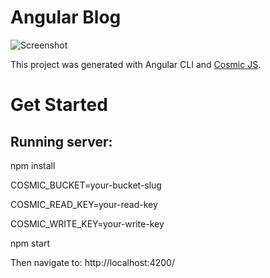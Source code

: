 # Angular Blog

![Screenshot](https://cosmic-s3.imgix.net/e04ec530-c224-11e8-b221-e37a82f35b47-Screenshot%20from%202018-09-26%2016-02-47.png)

This project was generated with Angular CLI and [Cosmic JS](https://cosmicjs.com/).

# Get Started

## Running server:

npm install

COSMIC_BUCKET=your-bucket-slug  

COSMIC_READ_KEY=your-read-key  

COSMIC_WRITE_KEY=your-write-key 

npm start

Then navigate to: http://localhost:4200/

<!-- ## Development server

Run `ng serve` for a dev server. Navigate to `http://localhost:4200/`. The app will automatically reload if you change any of the source files. -->

<!-- ## Code scaffolding

Run `ng generate component component-name` to generate a new component. You can also use `ng generate directive|pipe|service|class|guard|interface|enum|module`.

## Build

Run `ng build` to build the project. The build artifacts will be stored in the `dist/` directory. Use the `--prod` flag for a production build.

## Running unit tests

Run `ng test` to execute the unit tests via [Karma](https://karma-runner.github.io).

## Running end-to-end tests

Run `ng e2e` to execute the end-to-end tests via [Protractor](http://www.protractortest.org/).

## Further help

To get more help on the Angular CLI use `ng help` or go check out the [Angular CLI README](https://github.com/angular/angular-cli/blob/master/README.md). -->


